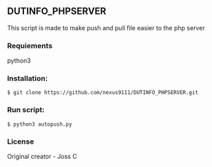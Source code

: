 ## DUTINFO_PHPSERVER

This script is made to make push and pull file easier to the php server

### Requiements

python3

### Installation:

```
$ git clone https://github.com/nexus9111/DUTINFO_PHPSERVER.git
```

### Run script:

```
$ python3 autopush.py
```

### License

Original creator - Joss C